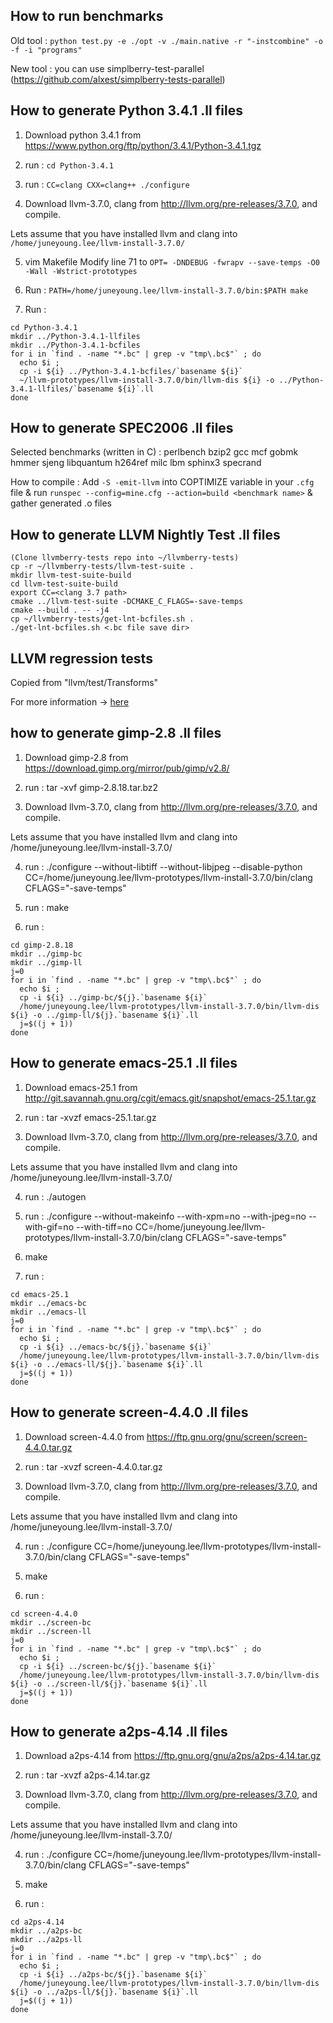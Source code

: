 ## How to run benchmarks ##

Old tool :
`python test.py -e ./opt -v ./main.native -r "-instcombine" -o -f -i "programs"`

New tool : you can use simplberry-test-parallel (https://github.com/alxest/simplberry-tests-parallel)


## How to generate Python 3.4.1 .ll files ##

1. Download python 3.4.1 from https://www.python.org/ftp/python/3.4.1/Python-3.4.1.tgz

2. run : `cd Python-3.4.1`

3. run : `CC=clang CXX=clang++ ./configure`

4. Download llvm-3.7.0, clang from http://llvm.org/pre-releases/3.7.0, and compile.

Lets assume that you have installed llvm and clang into `/home/juneyoung.lee/llvm-install-3.7.0/`

5. vim Makefile
Modify line 71 to `OPT= -DNDEBUG -fwrapv --save-temps -O0 -Wall -Wstrict-prototypes`

6. Run : `PATH=/home/juneyoung.lee/llvm-install-3.7.0/bin:$PATH make`

7. Run : 
```
cd Python-3.4.1                                                                                       
mkdir ../Python-3.4.1-llfiles                                                                         
mkdir ../Python-3.4.1-bcfiles                                                                         
for i in `find . -name "*.bc" | grep -v "tmp\.bc$"` ; do                                              
  echo $i ;                                                                                           
  cp -i ${i} ../Python-3.4.1-bcfiles/`basename ${i}`                                                  
  ~/llvm-prototypes/llvm-install-3.7.0/bin/llvm-dis ${i} -o ../Python-3.4.1-llfiles/`basename ${i}`.ll
done                                                                                                  
```


## How to generate SPEC2006 .ll files ##

Selected benchmarks (written in C) : 
perlbench bzip2 gcc mcf gobmk hmmer sjeng libquantum 
h264ref milc lbm sphinx3 specrand

How to compile : Add `-S -emit-llvm` into COPTIMIZE variable in your `.cfg` file &
run `runspec --config=mine.cfg --action=build <benchmark name>` & gather generated .o files


## How to generate LLVM Nightly Test .ll files ##

```
(Clone llvmberry-tests repo into ~/llvmberry-tests)
cp -r ~/llvmberry-tests/llvm-test-suite .
mkdir llvm-test-suite-build
cd llvm-test-suite-build
export CC=<clang 3.7 path>
cmake ../llvm-test-suite -DCMAKE_C_FLAGS=-save-temps
cmake --build . -- -j4
cp ~/llvmberry-tests/get-lnt-bcfiles.sh .
./get-lnt-bcfiles.sh <.bc file save dir>
```


## LLVM regression tests ##

Copied from "llvm/test/Transforms"

For more information -> [here](http://llvm.org/docs/TestingGuide.html#regression-tests)


## how to generate gimp-2.8 .ll files ##

1. Download gimp-2.8 from https://download.gimp.org/mirror/pub/gimp/v2.8/

2. run : tar -xvf gimp-2.8.18.tar.bz2

3. Download llvm-3.7.0, clang from http://llvm.org/pre-releases/3.7.0, and compile. 

Lets assume that you have installed llvm and clang into /home/juneyoung.lee/llvm-install-3.7.0/

4. run : ./configure --without-libtiff --without-libjpeg --disable-python CC=/home/juneyoung.lee/llvm-prototypes/llvm-install-3.7.0/bin/clang CFLAGS="-save-temps"

5. run : make

6. run : 
```
cd gimp-2.8.18
mkdir ../gimp-bc  
mkdir ../gimp-ll
j=0
for i in `find . -name "*.bc" | grep -v "tmp\.bc$"` ; do                                              
  echo $i ;                                                                                           
  cp -i ${i} ../gimp-bc/${j}.`basename ${i}`                                                  
  /home/juneyoung.lee/llvm-prototypes/llvm-install-3.7.0/bin/llvm-dis ${i} -o ../gimp-ll/${j}.`basename ${i}`.ll
  j=$((j + 1))
done
```

## How to generate emacs-25.1 .ll files ##

1. Download emacs-25.1 from http://git.savannah.gnu.org/cgit/emacs.git/snapshot/emacs-25.1.tar.gz

2. run : tar -xvzf emacs-25.1.tar.gz

3. Download llvm-3.7.0, clang from http://llvm.org/pre-releases/3.7.0, and compile.

Lets assume that you have installed llvm and clang into /home/juneyoung.lee/llvm-install-3.7.0/

4. run : ./autogen

5. run : ./configure --without-makeinfo --with-xpm=no --with-jpeg=no --with-gif=no --with-tiff=no CC=/home/juneyoung.lee/llvm-prototypes/llvm-install-3.7.0/bin/clang CFLAGS="-save-temps"

6. make

7. run :
```
cd emacs-25.1
mkdir ../emacs-bc
mkdir ../emacs-ll
j=0
for i in `find . -name "*.bc" | grep -v "tmp\.bc$"` ; do                                              
  echo $i ;                                                                                           
  cp -i ${i} ../emacs-bc/${j}.`basename ${i}`                                                  
  /home/juneyoung.lee/llvm-prototypes/llvm-install-3.7.0/bin/llvm-dis ${i} -o ../emacs-ll/${j}.`basename ${i}`.ll
  j=$((j + 1))
done
```

## How to generate screen-4.4.0 .ll files ##

1. Download screen-4.4.0 from https://ftp.gnu.org/gnu/screen/screen-4.4.0.tar.gz

2. run : tar -xvzf screen-4.4.0.tar.gz

3. Download llvm-3.7.0, clang from http://llvm.org/pre-releases/3.7.0, and compile.

Lets assume that you have installed llvm and clang into /home/juneyoung.lee/llvm-install-3.7.0/

4. run : ./configure CC=/home/juneyoung.lee/llvm-prototypes/llvm-install-3.7.0/bin/clang CFLAGS="-save-temps"

5. make

6. run : 
```
cd screen-4.4.0
mkdir ../screen-bc
mkdir ../screen-ll
j=0
for i in `find . -name "*.bc" | grep -v "tmp\.bc$"` ; do                                              
  echo $i ;                                                                                           
  cp -i ${i} ../screen-bc/${j}.`basename ${i}`                                                  
  /home/juneyoung.lee/llvm-prototypes/llvm-install-3.7.0/bin/llvm-dis ${i} -o ../screen-ll/${j}.`basename ${i}`.ll
  j=$((j + 1))
done
```

## How to generate a2ps-4.14 .ll files ##

1. Download a2ps-4.14 from https://ftp.gnu.org/gnu/a2ps/a2ps-4.14.tar.gz

2. run : tar -xvzf a2ps-4.14.tar.gz

3. Download llvm-3.7.0, clang from http://llvm.org/pre-releases/3.7.0, and compile.

Lets assume that you have installed llvm and clang into /home/juneyoung.lee/llvm-install-3.7.0/

4. run : ./configure CC=/home/juneyoung.lee/llvm-prototypes/llvm-install-3.7.0/bin/clang CFLAGS="-save-temps"

5. make

6. run : 
```
cd a2ps-4.14
mkdir ../a2ps-bc
mkdir ../a2ps-ll
j=0
for i in `find . -name "*.bc" | grep -v "tmp\.bc$"` ; do                                              
  echo $i ;                                                                                           
  cp -i ${i} ../a2ps-bc/${j}.`basename ${i}`                                                  
  /home/juneyoung.lee/llvm-prototypes/llvm-install-3.7.0/bin/llvm-dis ${i} -o ../a2ps-ll/${j}.`basename ${i}`.ll
  j=$((j + 1))
done
```













